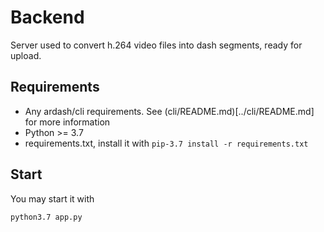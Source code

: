 # Backend

Server used to convert h.264 video files into dash segments, ready for upload.

## Requirements

* Any ardash/cli requirements. See (cli/README.md)[../cli/README.md] for more information
* Python >= 3.7
* requirements.txt, install it with `pip-3.7 install -r requirements.txt`

## Start

You may start it with

```bash
python3.7 app.py
```



